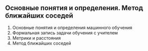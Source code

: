 ## Основные понятия и определения. Метод ближайших соседей

1. Основные понятия и определения машинного обучения
2. Формальная запись задачи обучения с учителем
3. Метрики и расстояния
4. Метод ближайших соседей
